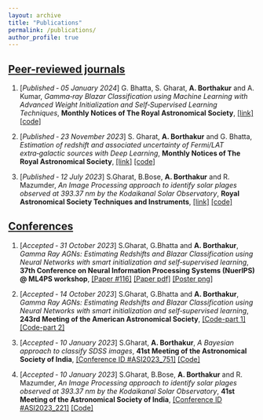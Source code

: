```yaml
---
layout: archive
title: "Publications"
permalink: /publications/
author_profile: true
---
```


## <ins>Peer-reviewed journals</ins>

1) [*Published ‑ 05 January 2024*] G. Bhatta, S. Gharat, **A. Borthakur** and A. Kumar, *Gamma‑ray Blazar Classification using Machine Learning with Advanced Weight Initialization and Self‑Supervised Learning Techniques*, **Monthly Notices of The Royal Astronomical Society**, [[link]](https://academic.oup.com/mnras/advance-article/doi/10.1093/mnras/stae028/7512220)  [[code]](https://github.com/abhimanyu911/bcu-classification)


2) [*Published ‑ 23 November 2023*] S. Gharat, **A. Borthakur** and G. Bhatta, *Estimation of redshift and associated uncertainty of Fermi/LAT extra‑galactic sources with Deep Learning*, **Monthly Notices of The Royal Astronomical Society**, [[link]](https://academic.oup.com/mnras/article/527/3/6198/7445008)  [[code]](https://github.com/abhimanyu911/redshift-regression-with-uncertainty)


3) [*Published ‑ 12 July 2023*] S.Gharat, B.Bose, **A. Borthakur** and R. Mazumder, *An Image Processing approach to identify solar plages observed at 393.37 nm by the Kodaikanal Solar Observatory*, **Royal Astronomical Society Techniques and Instruments**, [[link]](https://academic.oup.com/rasti/article/2/1/393/7223482)  [[code]](https://github.com/abhimanyu911/Plages-Identification)


## <ins>Conferences</ins>


1) [*Accepted ‑ 31 October 2023*] S.Gharat, G.Bhatta and **A. Borthakur**, *Gamma Ray AGNs: Estimating Redshifts and Blazar Classification using Neural Networks with smart initialization and self‑supervised learning*, **37th Conference on Neural Information Processing Systems (NuerIPS) @ ML4PS workshop**, [[Paper #116]](https://ml4physicalsciences.github.io/2023/)  [[Paper pdf]](https://ml4physicalsciences.github.io/2023/files/NeurIPS_ML4PS_2023_116.pdf)  [[Poster png]](https://nips.cc/media/PosterPDFs/NeurIPS%202023/76165.png)


2) [*Accepted ‑ 14 October 2023*] S.Gharat, G.Bhatta and **A. Borthakur**, *Gamma Ray AGNs: Estimating Redshifts and Blazar Classification using Neural Networks with smart initialization and self‑supervised learning*, **243rd Meeting of the American Astronomical Society**, [[Code-part 1]](https://github.com/abhimanyu911/redshift-regression-with-uncertainty)  [[Code-part 2]](https://github.com/abhimanyu911/bcu-classification)


3) [*Accepted ‑ 10 January 2023*] S.Gharat, **A. Borthakur**, *A Bayesian approach to classify SDSS images*, **41st Meeting of the Astronomical Society of India**, [[Conference ID #ASI2023_751]](https://www.astron-soc.in/asi2023/sites/default/files/bp_file_uploads/ASI_2023_Instrumentation_and_Techniques1.pdf)  [[Code]](https://github.com/abhimanyu911/bayesian_sdss)


4) [*Accepted ‑ 10 January 2023*] S.Gharat, B.Bose, **A. Borthakur** and R. Mazumder, *An Image Processing approach to identify solar plages observed at 393.37 nm by the Kodaikanal Solar Observatory*, **41st Meeting of the Astronomical Society of India**, [[Conference ID #ASI2023_221]](https://www.astron-soc.in/asi2023/sites/default/files/bp_file_uploads/ASI_2023_Instrumentation_and_Techniques1.pdf)  [[Code]](https://github.com/abhimanyu911/Plages-Identification)
